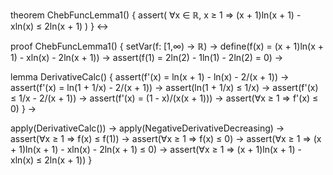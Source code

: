 theorem ChebFuncLemma1() {
  assert(
    ∀x ∈ ℝ, x ≥ 1 ⇒ (x + 1)ln(x + 1) - xln(x) ≤ 2ln(x + 1)
  )
} ↔

proof ChebFuncLemma1() {
  setVar(f: [1,∞) → ℝ) →
  define(f(x) = (x + 1)ln(x + 1) - xln(x) - 2ln(x + 1)) →
  assert(f(1) = 2ln(2) - 1ln(1) - 2ln(2) = 0) →
  
  lemma DerivativeCalc() {
    assert(f'(x) = ln(x + 1) - ln(x) - 2/(x + 1)) →
    assert(f'(x) = ln(1 + 1/x) - 2/(x + 1)) →
    assert(ln(1 + 1/x) ≤ 1/x) →
    assert(f'(x) ≤ 1/x - 2/(x + 1)) →
    assert(f'(x) = (1 - x)/(x(x + 1))) →
    assert(∀x ≥ 1 ⇒ f'(x) ≤ 0)
  } →

  apply(DerivativeCalc()) →
  apply(NegativeDerivativeDecreasing) →
  assert(∀x ≥ 1 ⇒ f(x) ≤ f(1)) →
  assert(∀x ≥ 1 ⇒ f(x) ≤ 0) →
  assert(∀x ≥ 1 ⇒ (x + 1)ln(x + 1) - xln(x) - 2ln(x + 1) ≤ 0) →
  assert(∀x ≥ 1 ⇒ (x + 1)ln(x + 1) - xln(x) ≤ 2ln(x + 1))
}